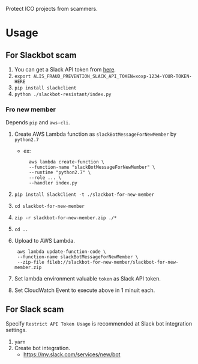 Protect ICO projects from scammers.

# Usage

## For Slackbot scam
1. You can get a Slack API token from [here](https://api.slack.com/custom-integrations/legacy-tokens). 
1. `export ALIS_FRAUD_PREVENTION_SLACK_API_TOKEN=xoxp-1234-YOUR-TOKEN-HERE` 
1. `pip install slackclient` 
1. `python ./slackbot-resistant/index.py`

### Fro new member
Depends `pip` and `aws-cli`. 

1. Create AWS Lambda function as `slackBotMessageForNewMember` by `python2.7`
    - ex: 
    
            aws lambda create-function \
            --function-name "slackBotMessageForNewMember" \
            --runtime "python2.7" \
            --role ... \
            --handler index.py
1. `pip install SlackClient -t ./slackbot-for-new-member`
1. `cd slackbot-for-new-member`
1. `zip -r slackbot-for-new-member.zip ./*`
1. `cd ..`
1. Upload to AWS Lambda. 

        aws lambda update-function-code \
        --function-name slackBotMessageForNewMember \
        --zip-file fileb://slackbot-for-new-member/slackbot-for-new-member.zip

1. Set lambda environment valuable `token` as Slack API token.
1. Set CloudWatch Event to execute above in 1 minuit each.

## For Slack scam
Specify `Restrict API Token Usage` is recommended at Slack bot integration settings.

1. `yarn`
1. Create bot integration.
    - https://my.slack.com/services/new/bot

